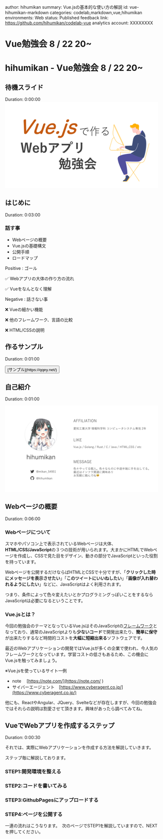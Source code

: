 author: hihumikan
summary: Vue.jsの基本的な使い方の解説
id: vue-hihumikan-markdown
categories: codelab,markdown,vue,hihumikan
environments: Web
status: Published
feedback link: https://github.com/hihumikan/codelab-vue
analytics account: XXXXXXXX

# Vue勉強会 8 / 22 20~

# hihumikan - Vue勉強会 8 / 22 20~

## 待機スライド
Duration: 0:00:00
![head](./img/head.png)

## はじめに
Duration: 0:03:00

### 話す事

- Webページの概要
- Vue.jsの基礎構文
- 公開手順
- ロードマップ

Positive
: ゴール

✅ Webアプリの大体の作り方の流れ

✅ Vueをなんとなく理解


Negative
: 話さない事

❌ Vueの細かい機能

❌ 他のフレームワーク、言語の比較

❌ HTML/CSSの説明

## 作るサンプル
Duration: 0:01:00

<button>
  [サンプル](https://qqey.net/)
</button>


## 自己紹介
Duration: 0:01:00

![hihumikan](./img/hihumikan.png)

## Webページの概要
Duration: 0:06:00

### Webページについて

スマホやパソコン上で表示されているWebページは大体、**HTML/CSS/JavaScript**の３つの技術が用いられます。大まかにHTMLでWebページを作成し、CSSで見た目をデザイン、動きの部分でJavaScriptといった役割を持っています。

Webページを公開するだけならばHTMLとCSSで十分ですが、「**クリックした時にメッセージを表示させたい**」「**このツイートにいいねしたい**」「**画像が入れ替われるようにしたい**」などに、JavaScriptはよく利用されます。

つまり、条件によって色々変えたいとかプログラミングっぽいことをするならJavaScriptは必要になるということです。

### Vue.jsとは？

今回の勉強会のテーマとなっているVue.jsはそのJavaScriptの[フレームワーク](https://www.otsuka-shokai.co.jp/words/framework.html)となっており、通常のJavaScriptよりも**少ないコード**で開発出来たり、**簡単に保守**が出来たりするなど時間的コストを**大幅に短縮出来る**ソフトウェアです。

最近のWebアプリケーションの開発ではVue.jsが多くの企業で使われ、今人気のフレームワークとなっています。学習コストの低さもあるため、この機会にVue.jsを触ってみましょう。

※Vue.jsを使っているサイト一例

* note　
[https://note.com/](https://note.com/ )
* サイバーエージェント　[https://www.cyberagent.co.jp/](https://www.cyberagent.co.jp/)


他にも、ReactやAngular、JQuery、Svelteなどが存在しますが、今回の勉強会ではそれらの説明は割愛させて頂きます。興味があったら調べてみてね。

## VueでWebアプリを作成するステップ
Duration: 0:00:30

それでは、実際にWebアプリケーションを作成する方法を解説していきます。

ステップ毎に解説しております。


### STEP1:開発環境を整える

### STEP2:コードを書いてみる

### STEP3:GithubPagesにアップロードする

### STEP4:ページを公開する



一連の流れはこうなります。　次のページでSTEP1を解説していますので、NEXTを押してください。
